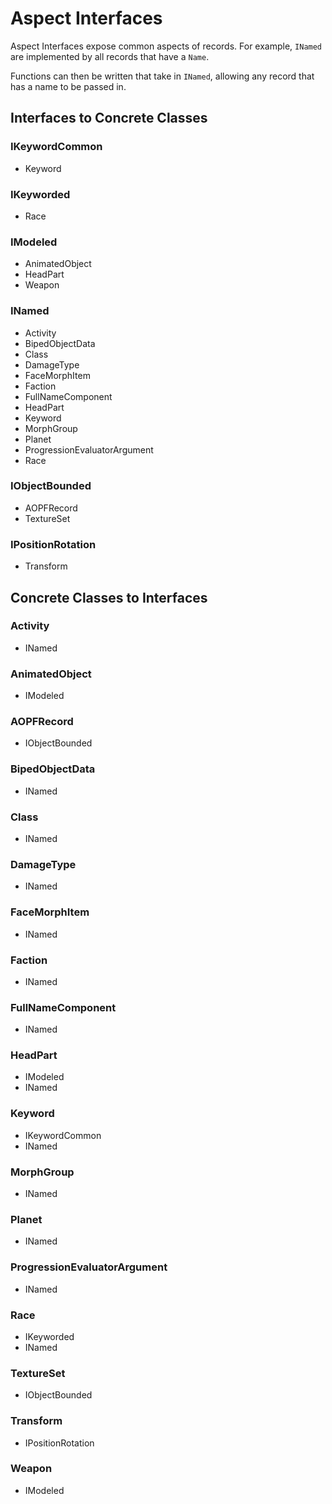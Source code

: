 # Aspect Interfaces
Aspect Interfaces expose common aspects of records.  For example, `INamed` are implemented by all records that have a `Name`.

Functions can then be written that take in `INamed`, allowing any record that has a name to be passed in.
## Interfaces to Concrete Classes
### IKeywordCommon
- Keyword
### IKeyworded
- Race
### IModeled
- AnimatedObject
- HeadPart
- Weapon
### INamed
- Activity
- BipedObjectData
- Class
- DamageType
- FaceMorphItem
- Faction
- FullNameComponent
- HeadPart
- Keyword
- MorphGroup
- Planet
- ProgressionEvaluatorArgument
- Race
### IObjectBounded
- AOPFRecord
- TextureSet
### IPositionRotation
- Transform
## Concrete Classes to Interfaces
### Activity
- INamed
### AnimatedObject
- IModeled
### AOPFRecord
- IObjectBounded
### BipedObjectData
- INamed
### Class
- INamed
### DamageType
- INamed
### FaceMorphItem
- INamed
### Faction
- INamed
### FullNameComponent
- INamed
### HeadPart
- IModeled
- INamed
### Keyword
- IKeywordCommon
- INamed
### MorphGroup
- INamed
### Planet
- INamed
### ProgressionEvaluatorArgument
- INamed
### Race
- IKeyworded
- INamed
### TextureSet
- IObjectBounded
### Transform
- IPositionRotation
### Weapon
- IModeled
